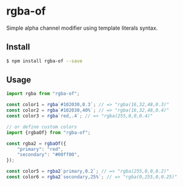 rgba-of
=======

Simple alpha channel modifier using template literals syntax.


## Install

```sh
$ npm install rgba-of --save
```


## Usage

```js
import rgba from "rgba-of";

const color1 = rgba`#102030,0.3`; // => "rgba(16,32,48,0.3)"
const color2 = rgba`#102030,40%`; // => "rgba(16,32,48,0.4)"
const color3 = rgba`red,.4`; // => "rgba(255,0,0,0.4)"

// or define custom colors
import {rgbaOf} from "rgba-of";

const rgba2 = rgbaOf({
    "primary": "red",
    "secondary": "#00ff00",
});

const color5 = rgba2`primary,0.2`; // => "rgba(255,0,0,0.2)"
const color6 = rgba2`secondary,25%`; // => "rgba(0,255,0,0.25)"
```
